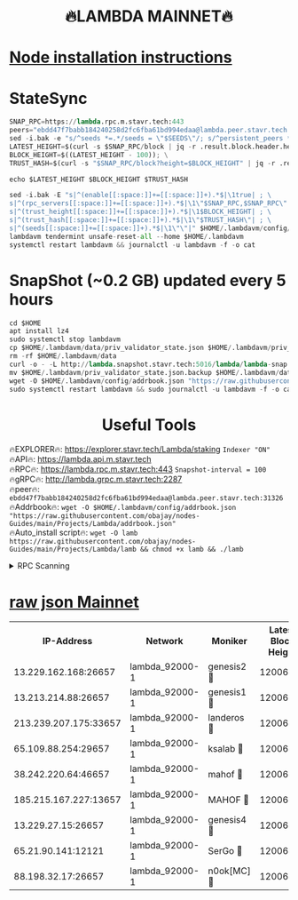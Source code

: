 <h1 align="center"> 🔥LAMBDA MAINNET🔥</h1>


[Node installation instructions](https://github.com/obajay/nodes-Guides/tree/main/Projects/Lambda)
=


# StateSync
```python
SNAP_RPC=https://lambda.rpc.m.stavr.tech:443
peers="ebdd47f7babb184240258d2fc6fba61bd994edaa@lambda.peer.stavr.tech:31326" 
sed -i.bak -e "s/^seeds *=.*/seeds = \"$SEEDS\"/; s/^persistent_peers *=.*/persistent_peers = \"$PEERS\"/" $HOME/.lambdavm/config/config.toml
LATEST_HEIGHT=$(curl -s $SNAP_RPC/block | jq -r .result.block.header.height); \
BLOCK_HEIGHT=$((LATEST_HEIGHT - 100)); \
TRUST_HASH=$(curl -s "$SNAP_RPC/block?height=$BLOCK_HEIGHT" | jq -r .result.block_id.hash)

echo $LATEST_HEIGHT $BLOCK_HEIGHT $TRUST_HASH

sed -i.bak -E "s|^(enable[[:space:]]+=[[:space:]]+).*$|\1true| ; \
s|^(rpc_servers[[:space:]]+=[[:space:]]+).*$|\1\"$SNAP_RPC,$SNAP_RPC\"| ; \
s|^(trust_height[[:space:]]+=[[:space:]]+).*$|\1$BLOCK_HEIGHT| ; \
s|^(trust_hash[[:space:]]+=[[:space:]]+).*$|\1\"$TRUST_HASH\"| ; \
s|^(seeds[[:space:]]+=[[:space:]]+).*$|\1\"\"|" $HOME/.lambdavm/config/config.toml
lambdavm tendermint unsafe-reset-all --home $HOME/.lambdavm
systemctl restart lambdavm && journalctl -u lambdavm -f -o cat

```
# SnapShot (~0.2 GB) updated every 5 hours
```python
cd $HOME
apt install lz4
sudo systemctl stop lambdavm
cp $HOME/.lambdavm/data/priv_validator_state.json $HOME/.lambdavm/priv_validator_state.json.backup
rm -rf $HOME/.lambdavm/data
curl -o - -L http://lambda.snapshot.stavr.tech:5016/lambda/lambda-snap.tar.lz4 | lz4 -c -d - | tar -x -C $HOME/.lambdavm --strip-components 2
mv $HOME/.lambdavm/priv_validator_state.json.backup $HOME/.lambdavm/data/priv_validator_state.json
wget -O $HOME/.lambdavm/config/addrbook.json "https://raw.githubusercontent.com/obajay/nodes-Guides/main/Projects/Lambda/addrbook.json"
sudo systemctl restart lambdavm && sudo journalctl -u lambdavm -f -o cat
```
 <h1 align="center"> Useful Tools</h1>

🔥EXPLORER🔥:      https://explorer.stavr.tech/Lambda/staking	        `Indexer "ON"` \
🔥API🔥: 			 		 https://lambda.api.m.stavr.tech \
🔥RPC🔥:           https://lambda.rpc.m.stavr.tech:443	              `Snapshot-interval = 100` \
🔥gRPC🔥:          http://lambda.grpc.m.stavr.tech:2287 \
🔥peer🔥:					 `ebdd47f7babb184240258d2fc6fba61bd994edaa@lambda.peer.stavr.tech:31326` \
🔥Addrbook🔥:    ```wget -O $HOME/.lambdavm/config/addrbook.json "https://raw.githubusercontent.com/obajay/nodes-Guides/main/Projects/Lambda/addrbook.json"``` \
🔥Auto_install script🔥: ```wget -O lamb https://raw.githubusercontent.com/obajay/nodes-Guides/main/Projects/Lambda/lamb && chmod +x lamb && ./lamb```


<details>
<summary>RPC Scanning</summary>

<h2 align="center"> We scan nodes in real time every 4 hours. And we provide the final result of RPC endpoints.
We cannot influence the operation of these nodes in any way. </h2>


```python
If Voting Power is higher than 0 --> then the Node is a validator of the network and may be subject to attack and be a potential threat to the chain.
```
```python
We marked such validators with a red symbol
```

</details>

[raw json Mainnet](https://rpc-check.lambm.stavr.tech/lambm/rpc-lambm-result.json)
=


<table><tr><th>IP-Address</th><th>Network</th><th>Moniker</th><th>Latest Block Height</th><th>Earliest Block Height</th><th>Catching Up</th><th>Tx Index</th><th>Voting Power</th><th>Scan Time</th></tr><tr><td>13.229.162.168:26657</td><td>lambda_92000-1</td><td>genesis2 🔴</td><td>12006492</td><td>1</td><td>False</td><td>on</td><td>15426634</td><td>2024-03-03T07:50:22.703872568UTC</td></tr><tr><td>13.213.214.88:26657</td><td>lambda_92000-1</td><td>genesis1 🔴</td><td>12006492</td><td>1</td><td>False</td><td>on</td><td>737835</td><td>2024-03-03T07:50:27.460749558UTC</td></tr><tr><td>213.239.207.175:33657</td><td>lambda_92000-1</td><td>landeros 🔴</td><td>12006491</td><td>8136001</td><td>False</td><td>off</td><td>1821372</td><td>2024-03-03T07:50:17.416709899UTC</td></tr><tr><td>65.109.88.254:29657</td><td>lambda_92000-1</td><td>ksalab 🔴</td><td>12006494</td><td>8715001</td><td>False</td><td>on</td><td>510465</td><td>2024-03-03T07:50:32.146130990UTC</td></tr><tr><td>38.242.220.64:46657</td><td>lambda_92000-1</td><td>mahof 🔴</td><td>12006495</td><td>10131001</td><td>False</td><td>off</td><td>770350</td><td>2024-03-03T07:50:36.845232069UTC</td></tr><tr><td>185.215.167.227:13657</td><td>lambda_92000-1</td><td>MAHOF 🔴</td><td>12006492</td><td>10134001</td><td>False</td><td>on</td><td>2051510</td><td>2024-03-03T07:50:26.264942222UTC</td></tr><tr><td>13.229.27.15:26657</td><td>lambda_92000-1</td><td>genesis4 🔴</td><td>12006492</td><td>11043001</td><td>False</td><td>on</td><td>9577262</td><td>2024-03-03T07:50:25.960488840UTC</td></tr><tr><td>65.21.90.141:12121</td><td>lambda_92000-1</td><td>SerGo 🔴</td><td>12006495</td><td>11906495</td><td>False</td><td>off</td><td>10618448</td><td>2024-03-03T07:50:36.554279700UTC</td></tr><tr><td>88.198.32.17:26657</td><td>lambda_92000-1</td><td>n0ok[MC] 🔴</td><td>12006496</td><td>11906496</td><td>False</td><td>off</td><td>1578630</td><td>2024-03-03T07:50:39.155585516UTC</td></tr></table>
